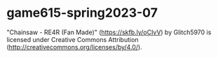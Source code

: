 # game615-spring2023-07


"Chainsaw - RE4R (Fan Made)" (https://skfb.ly/oCIvV) by Glitch5970 is licensed under Creative Commons Attribution (http://creativecommons.org/licenses/by/4.0/).